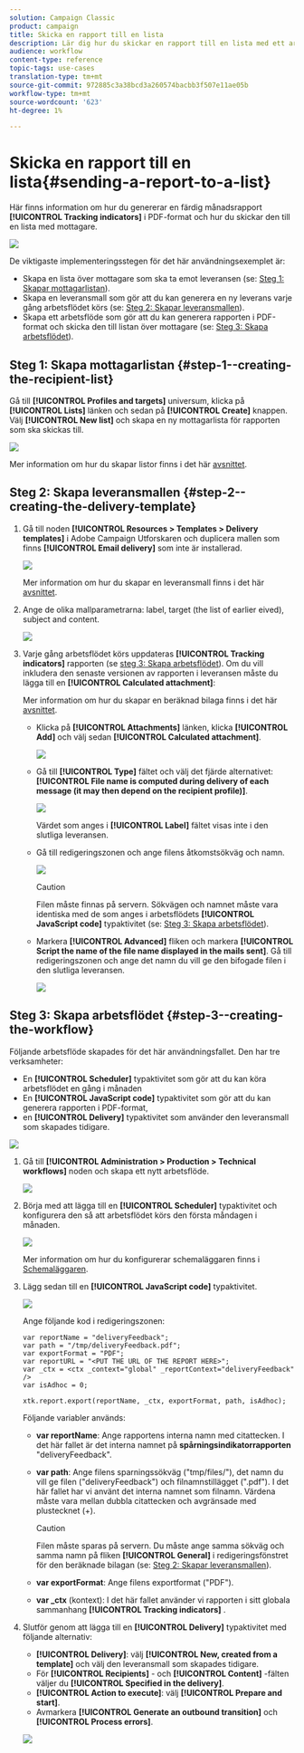 ```yaml
---
solution: Campaign Classic
product: campaign
title: Skicka en rapport till en lista
description: Lär dig hur du skickar en rapport till en lista med ett arbetsflöde
audience: workflow
content-type: reference
topic-tags: use-cases
translation-type: tm+mt
source-git-commit: 972885c3a38bcd3a260574bacbb3f507e11ae05b
workflow-type: tm+mt
source-wordcount: '623'
ht-degree: 1%

---
```



# Skicka en rapport till en lista{#sending-a-report-to-a-list}

Här finns information om hur du genererar en färdig månadsrapport **[!UICONTROL Tracking indicators]** i PDF-format och hur du skickar den till en lista med mottagare.

![](assets/use_case_report_intro.png)

De viktigaste implementeringsstegen för det här användningsexemplet är:

* Skapa en lista över mottagare som ska ta emot leveransen (se: [Steg 1: Skapar mottagarlistan](#step-1--creating-the-recipient-list)).
* Skapa en leveransmall som gör att du kan generera en ny leverans varje gång arbetsflödet körs (se: [Steg 2: Skapar leveransmallen](#step-2--creating-the-delivery-template)).
* Skapa ett arbetsflöde som gör att du kan generera rapporten i PDF-format och skicka den till listan över mottagare (se: [Steg 3: Skapa arbetsflödet](#step-3--creating-the-workflow)).

## Steg 1: Skapa mottagarlistan {#step-1--creating-the-recipient-list}

Gå till **[!UICONTROL Profiles and targets]** universum, klicka på **[!UICONTROL Lists]** länken och sedan på **[!UICONTROL Create]** knappen. Välj **[!UICONTROL New list]** och skapa en ny mottagarlista för rapporten som ska skickas till.

![](assets/use_case_report_1.png)

Mer information om hur du skapar listor finns i det här [avsnittet](../../platform/using/creating-and-managing-lists.md).

## Steg 2: Skapa leveransmallen {#step-2--creating-the-delivery-template}

1. Gå till noden **[!UICONTROL Resources > Templates > Delivery templates]** i Adobe Campaign Utforskaren och duplicera mallen som finns **[!UICONTROL Email delivery]** som inte är installerad.

   ![](assets/use_case_report_2.png)

   Mer information om hur du skapar en leveransmall finns i det här [avsnittet](../../delivery/using/about-templates.md).

1. Ange de olika mallparametrarna: label, target (the list of earlier eived), subject and content.

   ![](assets/use_case_report_3.png)

1. Varje gång arbetsflödet körs uppdateras **[!UICONTROL Tracking indicators]** rapporten (se [steg 3: Skapa arbetsflödet](#step-3--creating-the-workflow)). Om du vill inkludera den senaste versionen av rapporten i leveransen måste du lägga till en **[!UICONTROL Calculated attachment]**:

   Mer information om hur du skapar en beräknad bilaga finns i det här [avsnittet](../../delivery/using/attaching-files.md#creating-a-calculated-attachment).

   * Klicka på **[!UICONTROL Attachments]** länken, klicka **[!UICONTROL Add]** och välj sedan **[!UICONTROL Calculated attachment]**.

      ![](assets/use_case_report_4.png)

   * Gå till **[!UICONTROL Type]** fältet och välj det fjärde alternativet: **[!UICONTROL File name is computed during delivery of each message (it may then depend on the recipient profile)]**.

      ![](assets/use_case_report_5.png)

      Värdet som anges i **[!UICONTROL Label]** fältet visas inte i den slutliga leveransen.

   * Gå till redigeringszonen och ange filens åtkomstsökväg och namn.

      ![](assets/use_case_report_6.png)

      >[!CAUTION]
      >
      >Filen måste finnas på servern. Sökvägen och namnet måste vara identiska med de som anges i arbetsflödets **[!UICONTROL JavaScript code]** typaktivitet (se: [Steg 3: Skapa arbetsflödet](#step-3--creating-the-workflow)).

   * Markera **[!UICONTROL Advanced]** fliken och markera **[!UICONTROL Script the name of the file name displayed in the mails sent]**. Gå till redigeringszonen och ange det namn du vill ge den bifogade filen i den slutliga leveransen.

      ![](assets/use_case_report_6bis.png)

## Steg 3: Skapa arbetsflödet {#step-3--creating-the-workflow}

Följande arbetsflöde skapades för det här användningsfallet. Den har tre verksamheter:

* En **[!UICONTROL Scheduler]** typaktivitet som gör att du kan köra arbetsflödet en gång i månaden
* En **[!UICONTROL JavaScript code]** typaktivitet som gör att du kan generera rapporten i PDF-format,
* en **[!UICONTROL Delivery]** typaktivitet som använder den leveransmall som skapades tidigare.

![](assets/use_case_report_8.png)

1. Gå till **[!UICONTROL Administration > Production > Technical workflows]** noden och skapa ett nytt arbetsflöde.

   ![](assets/use_case_report_7.png)

1. Börja med att lägga till en **[!UICONTROL Scheduler]** typaktivitet och konfigurera den så att arbetsflödet körs den första måndagen i månaden.

   ![](assets/use_case_report_9.png)

   Mer information om hur du konfigurerar schemaläggaren finns i [Schemaläggaren](../../workflow/using/scheduler.md).

1. Lägg sedan till en **[!UICONTROL JavaScript code]** typaktivitet.

   ![](assets/use_case_report_10.png)

   Ange följande kod i redigeringszonen:

   ```
   var reportName = "deliveryFeedback";
   var path = "/tmp/deliveryFeedback.pdf";
   var exportFormat = "PDF";
   var reportURL = "<PUT THE URL OF THE REPORT HERE>";
   var _ctx = <ctx _context="global" _reportContext="deliveryFeedback" />
   var isAdhoc = 0;
   
   xtk.report.export(reportName, _ctx, exportFormat, path, isAdhoc);
   ```

   Följande variabler används:

   * **var reportName**: Ange rapportens interna namn med citattecken. I det här fallet är det interna namnet på **spårningsindikatorrapporten** &quot;deliveryFeedback&quot;.
   * **var path**: Ange filens sparningssökväg (&quot;tmp/files/&quot;), det namn du vill ge filen (&quot;deliveryFeedback&quot;) och filnamnstillägget (&quot;.pdf&quot;). I det här fallet har vi använt det interna namnet som filnamn. Värdena måste vara mellan dubbla citattecken och avgränsade med plustecknet (+).

      >[!CAUTION]
      >
      >Filen måste sparas på servern. Du måste ange samma sökväg och samma namn på fliken **[!UICONTROL General]** i redigeringsfönstret för den beräknade bilagan (se: [Steg 2: Skapar leveransmallen](#step-2--creating-the-delivery-template)).

   * **var exportFormat**: Ange filens exportformat (&quot;PDF&quot;).
   * **var _ctx** (kontext): I det här fallet använder vi rapporten i sitt globala sammanhang **[!UICONTROL Tracking indicators]** .

1. Slutför genom att lägga till en **[!UICONTROL Delivery]** typaktivitet med följande alternativ:

   * **[!UICONTROL Delivery]**: välj **[!UICONTROL New, created from a template]** och välj den leveransmall som skapades tidigare.
   * För **[!UICONTROL Recipients]** - och **[!UICONTROL Content]** -fälten väljer du **[!UICONTROL Specified in the delivery]**.
   * **[!UICONTROL Action to execute]**: välj **[!UICONTROL Prepare and start]**.
   * Avmarkera **[!UICONTROL Generate an outbound transition]** och **[!UICONTROL Process errors]**.

   ![](assets/use_case_report_11.png)

